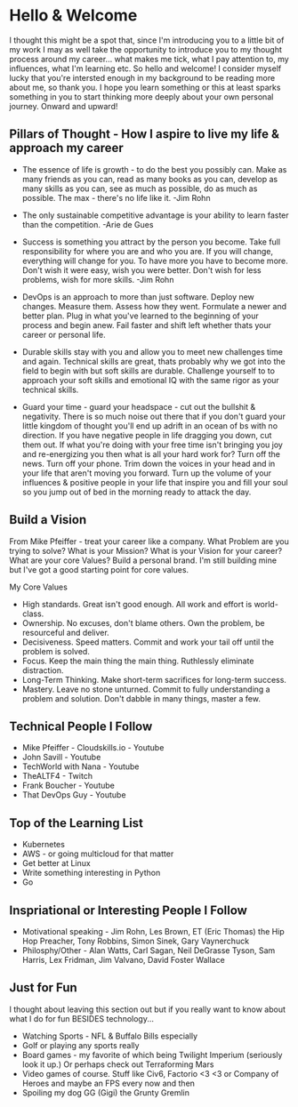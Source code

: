 # Hello & Welcome
I thought this might be a spot that, since I'm introducing you to a little bit of my work I may as well take the opportunity to introduce you to my thought process around my career... what makes me tick, what I pay attention to, my influences, what I'm learning etc. So hello and welcome! I consider myself lucky that you're intersted enough in my background to be reading more about me, so thank you. I hope you learn something or this at least sparks something in you to start thinking more deeply about your own personal journey. Onward and upward!

## Pillars of Thought - How I aspire to live my life & approach my career
- The essence of life is growth - to do the best you possibly can. Make as many friends as you can, read as many books as you can, develop as many skills as you can, see as much as possible, do as much as possible. The max - there's no life like it. -Jim Rohn

- The only sustainable competitive advantage is your ability to learn faster than the competition. -Arie de Gues

- Success is something you attract by the person you become. Take full responsibility for where you are and who you are. If you will change, everything will change for you. To have more you have to become more. Don't wish it were easy, wish you were better. Don't wish for less problems, wish for more skills. -Jim Rohn

- DevOps is an approach to more than just software. Deploy new changes. Measure them. Assess how they went. Formulate a newer and better plan. Plug in what you've learned to the beginning of your process and begin anew. Fail faster and shift left whether thats your career or personal life.  

- Durable skills stay with you and allow you to meet new challenges time and again. Technical skills are great, thats probably why we got into the field to begin with but soft skills are durable. Challenge yourself to to approach your soft skills and emotional IQ with the same rigor as your technical skills.

- Guard your time - guard your headspace - cut out the bullshit & negativity. There is so much noise out there that if you don't guard your little kingdom of thought you'll end up adrift in an ocean of bs with no direction. If you have negative people in life dragging you down, cut them out. If what you're doing with your free time isn't bringing you joy and re-energizing you then what is all your hard work for? Turn off the news. Turn off your phone. Trim down the voices in your head and in your life that aren't moving you forward. Turn up the volume of your influences & positive people in your life that inspire you and fill your soul so you jump out of bed in the morning ready to attack the day.

## Build a Vision
From Mike Pfeiffer - treat your career like a company. What Problem are you trying to solve? What is your Mission? What is your Vision for your career? What are your core Values? Build a personal brand. I'm still building mine but I've got a good starting point for core values.

My Core Values
- High standards. Great isn't good enough. All work and effort is world-class.
- Ownership. No excuses, don't blame others. Own the problem, be resourceful and deliver.
- Decisiveness. Speed matters. Commit and work your tail off until the problem is solved.
- Focus. Keep the main thing the main thing. Ruthlessly eliminate distraction.
- Long-Term Thinking. Make short-term sacrifices for long-term success.
- Mastery. Leave no stone unturned. Commit to fully understanding a problem and solution. Don't dabble in many things, master a few.

## Technical People I Follow
* Mike Pfeiffer - Cloudskills.io - Youtube
* John Savill - Youtube
* TechWorld with Nana - Youtube
* TheALTF4 - Twitch
* Frank Boucher - Youtube
* That DevOps Guy - Youtube

## Top of the Learning List
* Kubernetes
* AWS - or going multicloud for that matter
* Get better at Linux
* Write something interesting in Python
* Go

## Inspriational or Interesting People I Follow
- Motivational speaking - Jim Rohn, Les Brown, ET (Eric Thomas) the Hip Hop Preacher, Tony Robbins, Simon Sinek, Gary Vaynerchuck
- Philosphy/Other - Alan Watts, Carl Sagan, Neil DeGrasse Tyson, Sam Harris, Lex Fridman, Jim Valvano, David Foster Wallace

## Just for Fun
I thought about leaving this section out but if you really want to know about what I do for fun BESIDES technology...

- Watching Sports - NFL & Buffalo Bills especially
- Golf or playing any sports really
- Board games - my favorite of which being Twilight Imperium (seriously look it up.) Or perhaps check out Terraforming Mars
- Video games of course. Stuff like Civ6, Factorio <3 <3 or Company of Heroes and maybe an FPS every now and then
- Spoiling my dog GG (Gigi) the Grunty Gremlin